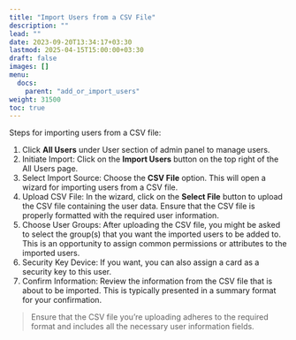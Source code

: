 ```yaml
---
title: "Import Users from a CSV File"
description: ""
lead: ""
date: 2023-09-20T13:34:17+03:30
lastmod: 2025-04-15T15:00:00+03:30
draft: false
images: []
menu:
  docs:
    parent: "add_or_import_users"
weight: 31500
toc: true
---
```


Steps for importing users from a CSV file:  

1. Click **All Users** under User section of admin panel to manage users.  
2. Initiate Import: Click on the **Import Users** button on the top right of the All Users page.  
3. Select Import Source: Choose the **CSV File** option. This will open a wizard for importing users from a CSV file.  
4. Upload CSV File: In the wizard, click on the **Select File** button to upload the CSV file containing the user data. Ensure that the CSV file is properly formatted with the required user information.  
5. Choose User Groups: After uploading the CSV file, you might be asked to select the group(s) that you want the imported users to be added to. This is an opportunity to assign common permissions or attributes to the imported users.  
6. Security Key Device: If you want, you can also assign a card as a security key to this user.  
7. Confirm Information: Review the information from the CSV file that is about to be imported. This is typically presented in a summary format for your confirmation.  

> Ensure that the CSV file you’re uploading adheres to the required format and includes all the necessary user information fields.  
